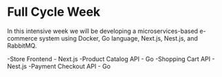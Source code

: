 # Full Cycle Week

In this intensive week we will be developing a microservices-based e-commerce system using Docker, Go language, Next.js, Nest.js, and RabbitMQ.

-Store Frontend - Next.js
-Product Catalog API - Go
-Shopping Cart API - Nest.js
-Payment Checkout API - Go


